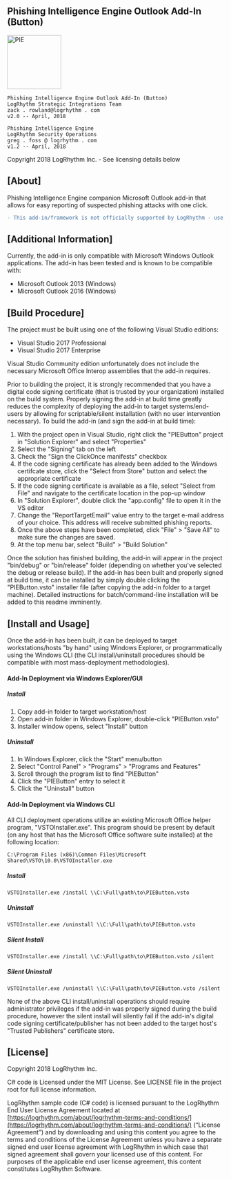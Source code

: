 ## Phishing Intelligence Engine Outlook Add-In (Button)
<img src="https://user-images.githubusercontent.com/16614015/38744998-92b3109e-3f00-11e8-89bb-b6b8ee3d27a4.png" width="125px" alt="PIE">

```
Phishing Intelligence Engine Outlook Add-In (Button)
LogRhythm Strategic Integrations Team
zack . rowland@logrhythm . com
v2.0 -- April, 2018

Phishing Intelligence Engine
LogRhythm Security Operations
greg . foss @ logrhythm . com
v1.2 -- April, 2018
```
Copyright 2018 LogRhythm Inc. - See licensing details below

## [About]

Phishing Intelligence Engine companion Microsoft Outlook add-in that allows for easy reporting of suspected phishing attacks with one click.

```diff
- This add-in/framework is not officially supported by LogRhythm - use at your own risk!
```

## [Additional Information]

Currently, the add-in is only compatible with Microsoft Windows Outlook applications. The add-in has been tested and is known to be compatible with:
* Microsoft Outlook 2013 &#40;Windows&#41;
* Microsoft Outlook 2016 &#40;Windows&#41;

## [Build Procedure]

The project must be built using one of the following Visual Studio editions:
* Visual Studio 2017 Professional
* Visual Studio 2017 Enterprise

Visual Studio Community edition unfortunately does not include the necessary Microsoft Office Interop assemblies that the add-in requires.

Prior to building the project, it is strongly recommended that you have a digital code signing certificate (that is trusted by your organization) installed on the build system. Properly signing the add-in at build time greatly reduces the complexity of deploying the add-in to target systems/end-users by allowing for scriptable/silent installation (with no user intervention necessary). To build the add-in (and sign the add-in at build time):
1. With the project open in Visual Studio, right click the "PIEButton" project in "Solution Explorer" and select "Properties"
2. Select the "Signing" tab on the left
3. Check the "Sign the ClickOnce manifests" checkbox
4. If the code signing certificate has already been added to the Windows certifcate store, click the "Select from Store" button and select the appropriate certificate
5. If the code signing certificate is available as a file, select "Select from File" and navigate to the certificate location in the pop-up window
6. In "Solution Explorer", double click the "app.config" file to open it in the VS editor
7. Change the "ReportTargetEmail" value entry to the target e-mail address of your choice. This address will receive submitted phishing reports.
8. Once the above steps have been completed, click "File" > "Save All" to make sure the changes are saved.
9. At the top menu bar, select "Build" > "Build Solution"

Once the solution has finished building, the add-in will appear in the project "bin/debug" or "bin/release" folder (depending on whether you've selected the debug or release build). If the add-in has been built and properly signed at build time, it can be installed by simply double clicking the "PIEButton.vsto" installer file (after copying the add-in folder to a target machine). Detailed instructions for batch/command-line installation will be added to this readme imminently.

## [Install and Usage]

Once the add-in has been built, it can be deployed to target workstations/hosts "by hand" using Windows Explorer, or programmatically using the Windows CLI (the CLI install/uninstall procedures should be compatible with most mass-deployment methodologies).
#### Add-In Deployment via Windows Explorer/GUI
##### Install
1. Copy add-in folder to target workstation/host
2. Open add-in folder in Windows Explorer, double-click "PIEButton.vsto"
3. Installer window opens, select "Install" button
##### Uninstall
1. In Windows Explorer, click the "Start" menu/button
2. Select "Control Panel" > "Programs" > "Programs and Features"
3. Scroll through the program list to find "PIEButton"
4. Click the "PIEButton" entry to select it
5. Click the "Uninstall" button


#### Add-In Deployment via Windows CLI
All CLI deployment operations utilize an existing Microsoft Office helper program, "VSTOInstaller.exe". This program should be present by default (on any host that has the Microsoft Office software suite installed) at the following location:
```
C:\Program Files (x86)\Common Files\Microsoft Shared\VSTO\10.0\VSTOInstaller.exe
```
##### Install
`VSTOInstaller.exe /install \\C:\Full\path\to\PIEButton.vsto`
##### Uninstall
`VSTOInstaller.exe /uninstall \\C:\Full\path\to\PIEButton.vsto`
##### Silent Install
`VSTOInstaller.exe /install \\C:\Full\path\to\PIEButton.vsto /silent`
##### Silent Uninstall
`VSTOInstaller.exe /uninstall \\C:\Full\path\to\PIEButton.vsto /silent`

None of the above CLI install/uninstall operations should require administrator privileges if the add-in was properly signed during the build procedure, however the silent install will silently fail if the add-in's digital code signing certificate/publisher has not been added to the target host's "Trusted Publishers" certificate store.

## [License]

Copyright 2018 LogRhythm Inc.   

C# code is Licensed under the MIT License. See LICENSE file in the project root for full license information.

LogRhythm sample code (C# code) is licensed pursuant to the LogRhythm End User License Agreement located at [https://logrhythm.com/about/logrhythm-terms-and-conditions/](https://logrhythm.com/about/logrhythm-terms-and-conditions/) (“License Agreement”) and by downloading and using this content you agree to the terms and conditions of the License Agreement unless you have a separate signed end user license agreement with LogRhythm in which case that signed agreement shall govern your licensed use of this content. For purposes of the applicable end user license agreement, this content constitutes LogRhythm Software.
